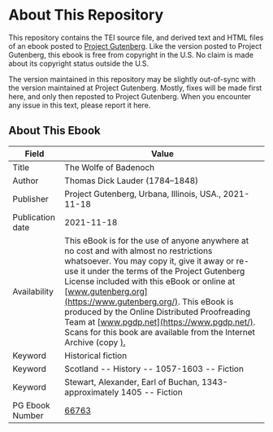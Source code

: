 # About This Repository

This repository contains the TEI source file, and derived text and HTML files of an ebook posted to [Project Gutenberg](https://www.gutenberg.org/). Like the version posted to Project Gutenberg, this ebook is free from copyright in the U.S. No claim is made about its copyright status outside the U.S.

The version maintained in this repository may be slightly out-of-sync with the version maintained at Project Gutenberg. Mostly, fixes will be made first here, and only then reposted to Project Gutenberg. When you encounter any issue in this text, please report it here.

## About This Ebook

| Field | Value |
| ----- | ----- |
| Title | The Wolfe of Badenoch |
| Author | Thomas Dick Lauder (1784–1848) |
| Publisher | Project Gutenberg, Urbana, Illinois, USA., 2021-11-18 |
| Publication date | 2021-11-18 |
| Availability | This eBook is for the use of anyone anywhere at no cost and with almost no restrictions whatsoever. You may copy it, give it away or re-use it under the terms of the Project Gutenberg License included with this eBook or online at [www.gutenberg.org](https://www.gutenberg.org/). This eBook is produced by the Online Distributed Proofreading Team at [www.pgdp.net](https://www.pgdp.net/). Scans for this book are available from the Internet Archive (copy [). ](https://archive.org/details/wolfeofbadenochh00dickuoft) |
| Keyword | Historical fiction |
| Keyword | Scotland -- History -- 1057-1603 -- Fiction |
| Keyword | Stewart, Alexander, Earl of Buchan, 1343-approximately 1405 -- Fiction |
| PG Ebook Number | [66763](https://www.gutenberg.org/ebooks/66763) |
